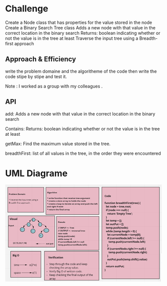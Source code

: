# Challenge

Create a Node class that has properties for the value stored in the node Create a Binary Search Tree class Adds a new node with that value in the correct location in the binary search Returns: boolean indicating whether or not the value is in the tree at least Traverse the input tree using a Breadth-first approach

## Approach & Efficiency
write the problem domaine and the algoritheme of the code then write the code stipe by stipe and test it.

Note : I worked as a group with my colleagues .

## API
add: Adds a new node with that value in the correct location in the binary search

Contains: Returns: boolean indicating whether or not the value is in the tree at least

getMax: Find the maximum value stored in the tree.

breadthFirst: list of all values in the tree, in the order they were encountered

# UML Diagrame

![ch17](./ch17.png)
